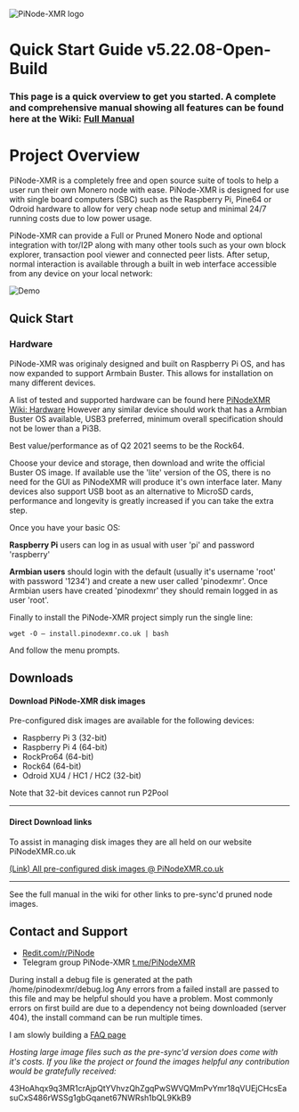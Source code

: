 ![PiNode-XMR logo](https://github.com/monero-ecosystem/PiNode-XMR/blob/master/Screenshots/PiNode-XMR%20logo.jpg)
# Quick Start Guide v5.22.08-Open-Build		
### This page is a quick overview to get you started. A complete and comprehensive manual showing all features can be found here at the Wiki: [Full Manual](https://github.com/monero-ecosystem/PiNode-XMR/wiki/Manual)

# Project Overview

PiNode-XMR is a completely free and open source suite of tools to help a user run their own Monero node with ease. PiNode-XMR is designed for use with single board computers (SBC) such as the Raspberry Pi, Pine64 or Odroid hardware to allow for very cheap node setup and minimal 24/7 running costs due to low power usage.

PiNode-XMR can provide a Full or Pruned Monero Node and optional integration with tor/I2P along with many other tools such as your own block explorer, transaction pool viewer and connected peer lists. After setup, normal interaction is available through a built in web interface accessible from any device on your local network:

![Demo](https://github.com/monero-ecosystem/PiNode-XMR/blob/master/Screenshots/PiNodeXMR_demo.gif)

## Quick Start

### Hardware
PiNode-XMR was originaly designed and built on Raspberry Pi OS, and has now expanded to support Armbain Buster. This allows for installation on many different devices.

A list of tested and supported hardware can be found here [PiNodeXMR Wiki: Hardware](https://github.com/monero-ecosystem/PiNode-XMR/wiki/Hardware)
However any similar device should work that has a Armbian Buster OS available, USB3 preferred, minimum overall specification should not be lower than a Pi3B.

Best value/performance as of Q2 2021 seems to be the Rock64.

Choose your device and storage, then download and write the official Buster OS image. If available use the 'lite' version of the OS, there is no need for the GUI as PiNodeXMR will produce it's own interface later. Many devices also support USB boot as an alternative to MicroSD cards, performance and longevity is greatly increased if you can take the extra step.

Once you have your basic OS:

**Raspberry Pi** users can log in as usual with user 'pi' and password 'raspberry'

**Armbian users** should login with the default (usually it's username 'root' with password '1234') and create a new user called 'pinodexmr'. Once Armbian users have created 'pinodexmr' they should remain logged in as user 'root'.

Finally to install the PiNode-XMR project simply run the single line:

`wget -O – install.pinodexmr.co.uk | bash`

And follow the menu prompts.



## Downloads
#### Download PiNode-XMR disk images 

Pre-configured disk images are available for the following devices:
* Raspberry Pi 3 (32-bit)
* Raspberry Pi 4 (64-bit)
* RockPro64 (64-bit)
* Rock64 (64-bit)
* Odroid XU4 / HC1 / HC2 (32-bit)

Note that 32-bit devices cannot run P2Pool

____
#### Direct Download links

To assist in managing disk images they are all held on our website PiNodeXMR.co.uk

[(Link) All pre-configured disk images @ PiNodeXMR.co.uk](https://www.pinode.co.uk/downloads)

____

See the full manual in the wiki for other links to pre-sync'd pruned node images.

## Contact and Support

* [Redit.com/r/PiNode](https://www.reddit.com/r/pinode/)
* Telegram group PiNode-XMR [t.me/PiNodeXMR](https://t.me/PiNodeXMR)

During install a debug file is generated at the path /home/pinodexmr/debug.log  Any errors from a failed install are passed to this file and may be helpful should you have a problem. Most commonly errors on first build are due to a dependency not being downloaded (server 404), the install command can be run multiple times.

I am slowly building a [FAQ page](https://github.com/monero-ecosystem/PiNode-XMR/wiki/FAQ)

*Hosting large image files such as the pre-sync'd version does come with it's costs. If you like the project or found the images helpful any contribution would be gratefully received:*

43HoAhqx9q3MR1crAjpQtYVhvzQhZgqPwSWVQMmPvYmr18qVUEjCHcsEasuCxS486rWSSg1gbGqanet67NWRsh1bQL9KkB9
